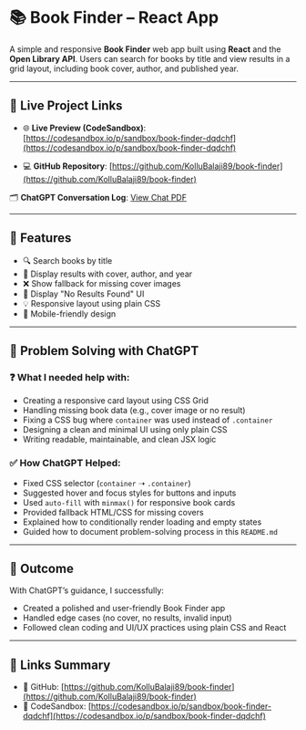 # 📚 Book Finder – React App

A simple and responsive **Book Finder** web app built using **React** and the **Open Library API**. Users can search for books by title and view results in a grid layout, including book cover, author, and published year.

---

## 🔗 Live Project Links

- 🌐 **Live Preview (CodeSandbox)**: [https://codesandbox.io/p/sandbox/book-finder-dqdchf](https://codesandbox.io/p/sandbox/book-finder-dqdchf)

- 💻 **GitHub Repository**: [https://github.com/KolluBalaji89/book-finder](https://github.com/KolluBalaji89/book-finder)

🗂️ **ChatGPT Conversation Log**: [View Chat PDF](https://your-upload-link.com)

---

## 🚀 Features

- 🔍 Search books by title
- 📘 Display results with cover, author, and year
- ❌ Show fallback for missing cover images
- 🛑 Display "No Results Found" UI
- 💡 Responsive layout using plain CSS
- 📱 Mobile-friendly design

---

## 🧠 Problem Solving with ChatGPT

### ❓ What I needed help with:
- Creating a responsive card layout using CSS Grid
- Handling missing book data (e.g., cover image or no result)
- Fixing a CSS bug where `container` was used instead of `.container`
- Designing a clean and minimal UI using only plain CSS
- Writing readable, maintainable, and clean JSX logic

### ✅ How ChatGPT Helped:
- Fixed CSS selector (`container` ➝ `.container`)
- Suggested hover and focus styles for buttons and inputs
- Used `auto-fill` with `minmax()` for responsive book cards
- Provided fallback HTML/CSS for missing covers
- Explained how to conditionally render loading and empty states
- Guided how to document problem-solving process in this `README.md`

---

## 🙌 Outcome

With ChatGPT’s guidance, I successfully:
- Created a polished and user-friendly Book Finder app
- Handled edge cases (no cover, no results, invalid input)
- Followed clean coding and UI/UX practices using plain CSS and React

---

## 📎 Links Summary

- 🔗 GitHub: [https://github.com/KolluBalaji89/book-finder](https://github.com/KolluBalaji89/book-finder)
- 🔗 CodeSandbox: [https://codesandbox.io/p/sandbox/book-finder-dqdchf](https://codesandbox.io/p/sandbox/book-finder-dqdchf)






